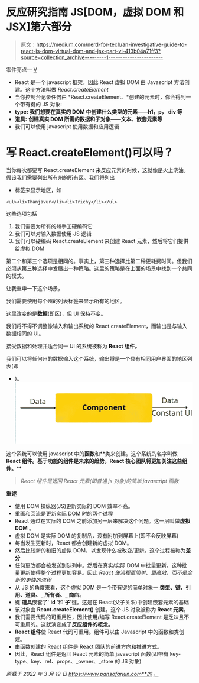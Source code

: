 # 反应研究指南 JS[DOM，虚拟 DOM 和 JSX]第六部分

> 原文：<https://medium.com/nerd-for-tech/an-investigative-guide-to-react-js-dom-virtual-dom-and-jsx-part-vi-413b04a71ff3?source=collection_archive---------1----------------------->

零件亮点— [V](https://www.pansofarjun.com/post/an-investigative-guide-to-react-js-dom-virtual-dom-and-jsx-part-v)

*   React 是一个 javascript 框架，因此 React 虚拟 DOM 由 Javascript 方法创建。这个方法叫做 *React.createElement*
*   当你控制台记录任何由 *React.createElement、*创建的元素时，你会得到一个带有键的 JS 对象:
*   **type:** **我们想要在真实的 DOM 中创建什么类型的元素——h1，p，** **div 等**
*   **道具:** **创建真实 DOM 所需的数据和子对象——文本、嵌套元素等**
*   我们可以使用 javascript 使用数据和应用逻辑

# 写 React.createElement()可以吗？

当你每次都要写 React.createElement 来反应元素的时候，这就像是火上浇油。假设我们需要列出所有州的所有区。我们将列出

*   标签来显示地区，如

```
<ul><li>Thanjavur</li><li>Trichy</li></ul>
```

这些选项包括

1.  我们需要为所有的州手工硬编码它
2.  我们可以对输入数据使用 JS 逻辑
3.  我们可以硬编码 React.createElement 来创建 React 元素，然后将它们提供给虚拟 DOM

第二个和第三个选项是相同的。事实上，第三种选择比第二种更耗费时间。但我们必须从第三种选择中发展出一种策略。这里的策略是在上面的场景中找到一个共同的模式。

让我重申一下这个场景，

我们需要使用每个州的列表标签来显示所有的地区。

这里改变的是**数据**(即区)，但 UI 保持不变。

我们将不得不调整像输入和输出系统的 React.createElement，而输出是与输入数据相同的 UI。

接受数据和处理并适合同一 UI 的系统被称为 **React 组件。**

我们可以将任何州的数据输入这个系统，输出将是一个具有相同用户界面的地区列表(即

*   )。![](img/8ea35510bafb719494753a3c1a04d392.png)

这个系统可以使用 javascript 中的**函数**和**类来创建。这个系统的名字叫做 **React 组件。基于功能的组件是未来的趋势，React 核心团队将更加关注这些组件。****

> *React 组件是返回 React 元素(即普通 js 对象)的简单 javascript 函数*

**重述**

*   使用 DOM 操纵器(JS)更新实际的 DOM 效率不高。
*   重画和回流是更新实际 DOM 时的两个过程
*   React 通过在实际的 DOM 之前添加另一层来解决这个问题。这一层叫做**虚拟 DOM** 。
*   虚拟 DOM 是实际 DOM 的复制品，没有附加到屏幕上(即不会反映屏幕)
*   每当发生更新时，React 都会创建新的虚拟 DOM。
*   然后比较新的和旧的虚拟 DOM，以发现什么被改变/更新。这个过程被称为**差分**
*   任何更改都会被发送到队列中。然后在真实/实际 DOM 中批量更新。这种批量更新使得整个过程更加容易。因此 *React 使流程更简单、更高效，而不是全新的更快的流程*
*   从 JS 的角度来看，这个虚拟 DOM 是一个带有键的简单对象— **类型、键、引用、道具、_ 所有者、_ 商店**。
*   键'**道具**嵌套了' **id** '和'**子**'键。这是在 React(父子关系)中创建嵌套元素的基础
*   该对象由 **React.createElement()** 创建。这个 JS 对象被称为 **React 元素**。
*   我们需要代码的可重用性，因此使用/编写 React.createElement 是乏味且不可重用的。这就演变成了**反应组件的概念。**
*   **React 组件**使 React 代码可重用。组件可以由 Javascript 中的函数和类创建。
*   由函数创建的 React 组件是 React 团队的前进方向和推进方式。
*   因此，React 组件是返回 React 元素的简单 javascript 函数(即带有 key-type、key、ref、props、_owner、_store 的 JS 对象)

*原载于 2022 年 3 月 19 日 https://www.pansofarjun.com**的* [*。*](https://www.pansofarjun.com/post/an-investigative-guide-to-react-js-dom-virtual-dom-and-jsx-part-vi)